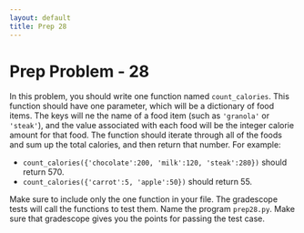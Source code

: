 ```yaml
---
layout: default
title: Prep 28
---
```


# Prep Problem - 28

In this problem, you should write one function named `count_calories`.
This function should have one parameter, which will be a dictionary of food items.
The keys will ne the name of a food item (such as `'granola'` or `'steak'`), and the value associated with each food will be the integer calorie amount for that food.
The function should iterate through all of the foods and sum up the total calories, and then return that number.
For example:

* `count_calories({'chocolate':200, 'milk':120, 'steak':280})` should return 570.
* `count_calories({'carrot':5, 'apple':50})` should return 55.

Make sure to include only the one function in your file.
The gradescope tests will call the functions to test them.
Name the program `prep28.py`.
Make sure that gradescope gives you the points for passing the test case.

